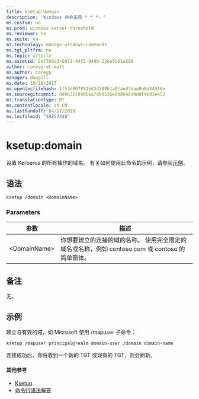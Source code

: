 ```yaml
---
title: ksetup:domain
description: 'Windows 命令主题 * * *- '
ms.custom: na
ms.prod: windows-server-threshold
ms.reviewer: na
ms.suite: na
ms.technology: manage-windows-commands
ms.tgt_pltfrm: na
ms.topic: article
ms.assetid: 2ef766e3-6071-44f2-946b-22ea5b61a508
author: coreyp-at-msft
ms.author: coreyp
manager: dongill
ms.date: 10/16/2017
ms.openlocfilehash: 1f53e807891b434709b1a8faed7aae8e8d444f6e
ms.sourcegitcommit: 0d0b32c8986ba7db9536e0b8648d4ddf9b03e452
ms.translationtype: MT
ms.contentlocale: zh-CN
ms.lasthandoff: 04/17/2019
ms.locfileid: "59857448"
---
```

# <a name="ksetupdomain"></a>ksetup:domain



设置 Kerberos 的所有操作的域名。 有关如何使用此命令的示例，请参阅[示例](#BKMK_Examples)。

## <a name="syntax"></a>语法

```
ksetup /domain <DomainName>
```

### <a name="parameters"></a>Parameters

|参数|描述|
|---------|-----------|
|\<DomainName>|你想要建立的连接的域的名称。 使用完全限定的域名或名称，例如 contoso.com 或 contoso 的简单窗体。|

## <a name="remarks"></a>备注

无。

## <a name="BKMK_Examples"></a>示例

建立与有效的域，如 Microsoft 使用 /mapuser 子命令：
```
ksetup /mapuser principal@realm domain-user /domain domain-name
```
连接成功后，你将收到一个新的 TGT 或现有的 TGT，则会刷新。

#### <a name="additional-references"></a>其他参考

-   [Ksetup](ksetup.md)
-   [命令行语法解答](command-line-syntax-key.md)